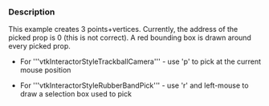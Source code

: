 ### Description

This example creates 3 points+vertices. Currently, the address of the picked prop is 0 (this is not correct). A red bounding box is drawn around every picked prop.

- For '''vtkInteractorStyleTrackballCamera''' - use 'p' to pick at the current mouse position

- For '''vtkInteractorStyleRubberBandPick''' - use 'r' and left-mouse to draw a selection box used to pick
